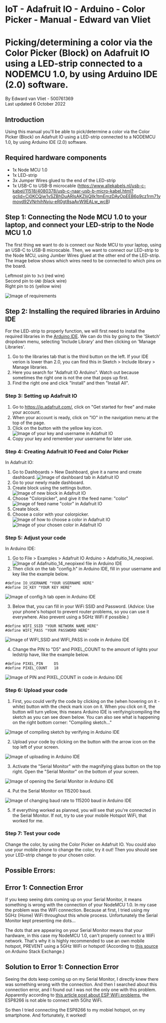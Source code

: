 # IoT - Adafruit IO - Arduino - Color Picker - Manual - Edward van Vliet

# Picking/determining a color via the Color Picker (Block) on Adafruit IO using a LED-strip connected to a NODEMCU 1.0, by using Arduino IDE (2.0) software.

By Edward van Vliet - 500761369<br>
Last updated 6 October 2022

## Introduction
Using this manual you'll be able to pick/determine a color via the Color Picker (Block) on Adafruit IO using a LED-strip connected to a NODEMCU 1.0, by using Arduino IDE (2.0) software.

## Required hardware components
  - 1x Node MCU 1.0
  - 1x LED-strip
  - 3x Jumper Wires glued to the end of the LED-strip
  - 1x USB-C to USB-B microcable (https://www.allekabels.nl/usb-c-kabel/11518/4080378/usb-c-naar-usb-b-micro-kabel.html?gclid=Cj0KCQjw1vSZBhDuARIsAKZlijQllk1tmEmzDAyOpEEB6p9cz1rm71ymovd92VNrhihNyiu-eR0gt8saAvW9EALw_wcB)
  
  
## Step 1: Connecting the Node MCU 1.0 to your laptop, and connect your LED-strip to the Node MCU 1.0
The first thing we want to do is connect our Node MCU to your laptop, using an USB-C to USB-B microcable. Then, we want to connect our LED-strip to the Node MCU, using Jumber Wires glued at the other end of the LED-strip. The image below shows which wires need to be connected to which pins on the board.

Leftmost pin to `3v3` (red wire)<br>
Second pin to `GND` (black wire)<br>
Right pin to `D5` (yellow wire)<br>

![Image of requirements](https://github.com/edwardvanvliet/IoT_AdafruitIOArduino_ColorPicker_Manual_Edward_van_Vliet/blob/main/images/00_Required_Hardware_Components_20221010_125042_HDR.jpg)

## Step 2: Installing the required libraries in Arduino IDE
For the LED-strip to properly function, we will first need to install the required libraries in the [Arduino IDE](https://www.arduino.cc/en/main/software). We can do this by going to the 'Sketch' dropdown menu, selecting 'Include Library' and then clicking on 'Manage Libraries'.<br>

1. Go to the libraries tab that is the third button on the left. If your IDE verion is lower than 2.0, you can find this in Sketch > Include library > Manage libraries.
2. Here you search for "Adafruit IO Arduino". Watch out because sometimes the right one is not the one that pops up first.
3. Find the right one and click "Install" and then "Install All".

### Step 3: Setting up Adafruit IO

1. Go to https://io.adafruit.com/, click on "Get started for free" and make your account.
2. When your account is ready, click on "IO" in the navigation menu at the top of the page.
3. Click on the button with the yellow key icon.
![Image of your key and username in Adafruit IO](https://github.com/edwardvanvliet/IoT_AdafruitIOArduino_ColorPicker_Manual_Edward_van_Vliet/blob/main/images/01_ADAFRUIT_IO_KEY_USERNAME.png)
4. Copy your key and remember your username for later use.

### Step 4: Creating Adafruit IO Feed and Color Picker

In Adafruit IO:
1. Go to Dashboards > New Dashboard, give it a name and create dashboard.
![Image of dashboard tab in Adafruit IO](https://github.com/edwardvanvliet/IoT_AdafruitIOArduino_ColorPicker_Manual_Edward_van_Vliet/blob/main/images/02_Tab_DASHBOARDS.png)
2. Go to your newly made dashboard.
3. Create block using the settings button.
![Image of new block in Adafruit IO](https://github.com/edwardvanvliet/IoT_AdafruitIOArduino_ColorPicker_Manual_Edward_van_Vliet/blob/main/images/03_Create_a_new_block_Color_Picker.png)
4. Choose "Colorpicker", and give it the feed name: "color"
![Image of feed name "color" in Adafruit IO](https://github.com/edwardvanvliet/IoT_AdafruitIOArduino_ColorPicker_Manual_Edward_van_Vliet/blob/main/images/04_Create_Feed_name_color.png)
5. Create block.
6. Choose a color with your colorpicker.
![Image of how to choose a color in Adafruit IO](https://github.com/edwardvanvliet/IoT_AdafruitIOArduino_ColorPicker_Manual_Edward_van_Vliet/blob/main/images/05_Choose_your_color_gold.png)<br>
![Image of your chosen color in Adafruit IO](https://github.com/edwardvanvliet/IoT_AdafruitIOArduino_ColorPicker_Manual_Edward_van_Vliet/blob/main/images/06_Color_chosen_gold.png)


### Step 5: Adjust your code

In Arduino IDE:
1. Go to File > Examples > Adafruit IO Arduino > Adafruitio_14_neopixel.
![Image of Adafruitio_14_neopixexl file in Arduino IDE](https://github.com/edwardvanvliet/IoT_AdafruitIOArduino_ColorPicker_Manual_Edward_van_Vliet/blob/main/images/07_Arduino_Examples_Adafruit_IO_Arduino_Adafruitio_14_neopixel.png)
2. Then click on the tab "config.h" in Arduino IDE, fill in your username and key like the example below.

```
#define IO_USERNAME "YOUR USERNAME HERE"
#define IO_KEY "YOUR KEY HERE"
```
![Image of config.h tab open in Arduino IDE](https://github.com/edwardvanvliet/IoT_AdafruitIOArduino_ColorPicker_Manual_Edward_van_Vliet/blob/main/images/08_Arduino_config.h_opens.png)

3. Below that, you can fill in your WiFi SSID and Password.
(Advice: Use your phone's hotspot to prevent router problems, so you can use it everywhere. Also prevent using a 5GHz WiFi if possible.)<br>

```
#define WIFI_SSID "YOUR NETWORK NAME HERE"
#define WIFI_PASS "YOUR PASSWORD HERE"
```
![Image of WIFI_SSID and WIFI_PASS in code in Arduino IDE](https://github.com/edwardvanvliet/IoT_AdafruitIOArduino_ColorPicker_Manual_Edward_van_Vliet/blob/main/images/09_Enter_IO_USERNAME_IO_KEY_WIFI_SSID_and_WIFI_PASS.png)

4. Change the PIN to "D5" and PIXEL_COUNT to the amount of lights your ledstrip have, like the example below.

```
#define PIXEL_PIN     D5
#define PIXEL_COUNT   18
```
![Image of PIN and PIXEL_COUNT in code in Arduino IDE](https://github.com/edwardvanvliet/IoT_AdafruitIOArduino_ColorPicker_Manual_Edward_van_Vliet/blob/main/images/10_Set_PIXEL_PIN_5_to_PIXEL_PIN_D5.png)


### Step 6: Upload your code

1. First, you could verify the code by clicking on the (when hovering on it - white) button with the check mark icon on it. When you click on it, the button will turn yellow, this means Arduino IDE is verifying/compiling the sketch as you can see down below. You can also see what is happening on the right bottom corner: "Compiling sketch..."

![Image of compiling sketch by verifying in Arduino IDE](https://github.com/edwardvanvliet/IoT_AdafruitIOArduino_ColorPicker_Manual_Edward_van_Vliet/blob/main/images/11_VERIFY_Compiling_sketch.png)

2. Upload your code by clicking on the button with the arrow icon on the top left of your screen.

![Image of uploading in Arduino IDE]()

3. Activate the "Serial Monitor" with the magnifying glass button on the top right. Open the "Serial Monitor" on the bottom of your screen.

![Image of opening the Serial Monitor in Arduino IDE]()

4. Put the Serial Monitor on 115200 baud.

![Image of changing baud rate to 115200 baud in Arduino IDE]()

5. If everything worked as planned, you will see that you're connected in the Serial Monitor. If not, try to use your mobile Hotspot WiFi, that worked for me.

### Step 7: Test your code

Change the color, by using the Color Picker on Adafruit IO. You could also use your mobile phone to change the color, try it out! Then you should see your LED-strip change to your chosen color.<br>



## Possible Errors:


## Error 1: Connection Error
If you keep seeing dots coming up on your Serial Monitor, it means something is wrong with the connection of your NodeMCU 1.0.
In my case the problem was the WiFi connection.
Because at first, I tried using my 5GHz (Home) WiFi throughout this whole process.
Unfortunately the Serial Monitor kept presenting me dots...

The dots that are appearing on your Serial Monitor means that your hardware, in this case my NodeMCU 1.0, can't properly connect to a WiFi network.
That's why it is highly recommended to use an own mobile hotspot, PREVENT using a 5GHz WiFi or hotspot! (According to [this source](https://arduino.stackexchange.com/questions/49370/esp8266-not-connecting-to-wifi) on Arduino Stack Exchange.)

## Solution to Error 1: Connection Error
Seeing the dots keep coming up on my Serial Monitor, I directly knew there was something wrong with the connection.
And then I searched about this connection error, and I found out I was not the only one with this problem.
Apparently according to [this article post about ESP WiFi problems](https://arduino.stackexchange.com/questions/49370/esp8266-not-connecting-to-wifi), the ESP8266 is not able to connect with 5Ghz WiFi.

So then I tried connecting the ESP8266 to my mobiel hotspot, on my smartphone. And fortunately, it worked!


